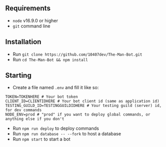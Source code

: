 ## Requirements
- `node` v16.9.0 or higher
- `git` command line

## Installation
- Run `git clone https://github.com/10407dev/The-Man-Bot.git`
- Run `cd The-Man-Bot && npm install`

## Starting
- Create a file named `.env` and fill it like so:
```
TOKEN=TOKENHERE # Your bot token
CLIENT_ID=CLIENTIDHERE # Your bot client id (same as application id)
TESTING_GUILD_ID=TESTINGGUILDIDHERE # Your testing guild (server) id, for dev commands
NODE_ENV=prod # "prod" if you want to deploy global commands, or anything else if you don't
```
- Run `npm run deploy` to deploy commands
- Run `npm run database -- --fork` to host a database
- Run `npm start` to start a bot
